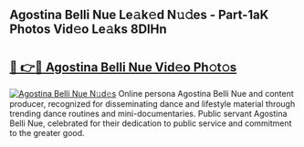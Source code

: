 ## Agostina Belli Nue Le𝚊k𝚎d N𝚞𝚍es - Part-1aK Photos Vid𝚎o Le𝚊ks 8DlHn

# <h2><a href="http://fb817vy.evod.top/?m=Agostina+Belli+Nue">🔗 👉🔴 Agostina Belli Nue Vid𝚎o Ph𝚘t𝚘s</a></h2>

[![Agostina Belli Nue N𝚞d𝚎s](https://i.imgur.com/8V9OHl7.gif)](http://fb817vy.evod.top/?m=Agostina+Belli+Nue)
Online persona Agostina Belli Nue and content producer, recognized for disseminating dance and lifestyle material through trending dance routines and mini-documentaries. Public servant Agostina Belli Nue, celebrated for their dedication to public service and commitment to the greater good. 
